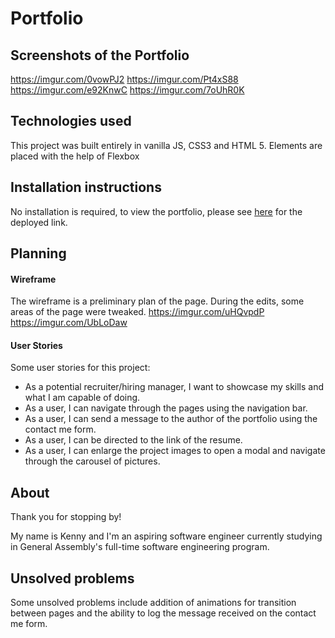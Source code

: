 # Portfolio

## Screenshots of the Portfolio
https://imgur.com/0vowPJ2
https://imgur.com/Pt4xS88
https://imgur.com/e92KnwC
https://imgur.com/7oUhR0K


## Technologies used
This project was built entirely in vanilla JS, CSS3 and HTML 5. Elements are placed with the help of Flexbox

## Installation instructions
No installation is required, to view the portfolio, please see [here](https://ukk.netlify.app/) for the deployed link.

## Planning

#### Wireframe

The wireframe is a preliminary plan of the page. During the edits, some areas of the page were tweaked.
https://imgur.com/uHQvpdP
https://imgur.com/UbLoDaw

#### User Stories

Some user stories for this project:

- As a potential recruiter/hiring manager, I want to showcase my skills and what I am capable of doing.
- As a user, I can navigate through the pages using the navigation bar.
- As a user, I can send a message to the author of the portfolio using the contact me form.
- As a user, I can be directed to the link of the resume.
- As a user, I can enlarge the project images to open a modal and navigate through the carousel of pictures.

## About

Thank you for stopping by!

My name is Kenny and I'm an aspiring software engineer currently studying in General Assembly's full-time software engineering program.

## Unsolved problems

Some unsolved problems include addition of animations for transition between pages and the ability to log the message received on the contact me form.